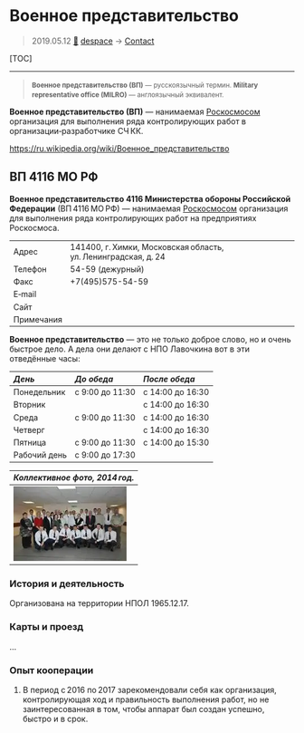 # Военное представительство
> 2019.05.12 [🚀](../../index/index.md) [despace](../index.md) → [Contact](../contact.md)

[TOC]

---

> <small>**Военное представительство (ВП)** — русскоязычный термин. **Military representative office (MILRO)** — англоязычный эквивалент.</small>

**Военное представительство (ВП)** — нанимаемая [Роскосмосом](roskosmos.md) организация для выполнения ряда контролирующих работ в организации‑разработчике СЧ КК.

<https://ru.wikipedia.org/wiki/Военное_представительство>



## ВП 4116 МО РФ
**Военное представительство 4116 Министерства обороны Российской Федерации** (ВП 4116 МО РФ) — нанимаемая [Роскосмосом](roskosmos.md) организация для выполнения ряда контролирующих работ на предприятиях Роскосмоса.

| | |
|:-|:-|
|Адрес|141400, г. Химки, Московская область, ул. Ленинградская, д. 24|
|Телефон|54-59 (дежурный)|
|Факс|+7(495)575-54-59|
|E‑mail| |
|Сайт| |
|Примечания| |

**Военное представительство** — это не только доброе слово, но и очень быстрое дело. А дела они делают с НПО Лавочкина вот в эти отведённые часы:

|*День*|*До обеда*|*После обеда*|
|:-|:-|:-|
|Понедельник|с 9:00 до 11:30|с 14:00 до 16:30|
|Вторник| |с 14:00 до 16:30|
|Среда|с 9:00 до 11:30|с 14:00 до 16:30|
|Четверг| |с 14:00 до 16:30|
|Пятница|с 9:00 до 11:30|с 14:00 до 15:30|
|Рабочий день|с 9:00 до 17:30| |


|*Коллективное фото, 2014 год.*|
|:-|
|[![](f/contact/v/vp4116_2014_thumb.webp)](f/contact/в/vp4116_2014.webp)|



### История и деятельность
Организована на территории НПОЛ 1965.12.17.



### Карты и проезд
…



### Опыт кооперации
   1. В период с 2016 по 2017 зарекомендовали себя как организация, контролирующая ход и правильность выполнения работ, но не заинтересованная в том, чтобы аппарат был создан успешно, быстро и в срок.
